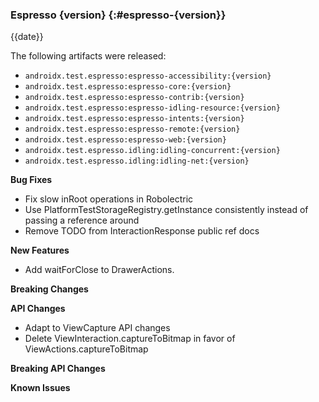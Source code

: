 ### Espresso {version} {:#espresso-{version}}

{{date}}

The following artifacts were released:

* `androidx.test.espresso:espresso-accessibility:{version}`
* `androidx.test.espresso:espresso-core:{version}`
* `androidx.test.espresso:espresso-contrib:{version}`
* `androidx.test.espresso:espresso-idling-resource:{version}`
* `androidx.test.espresso:espresso-intents:{version}`
* `androidx.test.espresso:espresso-remote:{version}`
* `androidx.test.espresso:espresso-web:{version}`
* `androidx.test.espresso.idling:idling-concurrent:{version}`
* `androidx.test.espresso.idling:idling-net:{version}`

**Bug Fixes**

* Fix slow inRoot operations in Robolectric
* Use PlatformTestStorageRegistry.getInstance consistently instead of passing a reference around
* Remove TODO from InteractionResponse public ref docs

**New Features**

* Add waitForClose to DrawerActions.

**Breaking Changes**

**API Changes**

* Adapt to ViewCapture API changes
* Delete ViewInteraction.captureToBitmap in favor of ViewActions.captureToBitmap


**Breaking API Changes**

**Known Issues**
